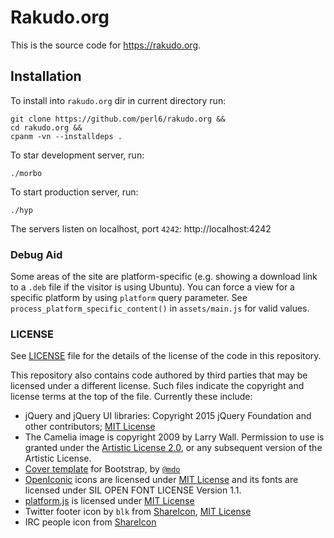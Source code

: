 # Rakudo.org

This is the source code for <https://rakudo.org>.

## Installation

To install into `rakudo.org` dir in current directory run:

    git clone https://github.com/perl6/rakudo.org &&
    cd rakudo.org &&
    cpanm -vn --installdeps .

To star development server, run:

    ./morbo

To start production server, run:

    ./hyp

The servers listen on localhost, port `4242`: http://localhost:4242

### Debug Aid

Some areas of the site are platform-specific (e.g. showing a download
link to a `.deb` file if the visitor is using Ubuntu). You can force a view
for a specific platform by using `platform` query parameter. See
`process_platform_specific_content()` in `assets/main.js` for valid values.

### LICENSE

See [LICENSE](LICENSE) file for the details of the license of the code in this repository.

This repository also contains code authored by third parties that may be licensed under a different license. Such
files indicate the copyright and license terms at the top of the file. Currently these include:

* jQuery and jQuery UI libraries: Copyright 2015 jQuery Foundation and other contributors; [MIT License](http://creativecommons.org/licenses/MIT)
* The Camelia image is copyright 2009 by Larry Wall. Permission to use is granted under the [Artistic License 2.0](License), or any subsequent version
of the Artistic License.
* [Cover template](http://getbootstrap.com/docs/4.0/examples/cover/)
    for Bootstrap, by [`@mdo`](https://twitter.com/mdo)
* [OpenIconic](https://useiconic.com/open/) icons are licensed under
    [MIT License](http://creativecommons.org/licenses/MIT) and its fonts
    are licensed under SIL OPEN FONT LICENSE Version 1.1.
* [platform.js](https://github.com/bestiejs/platform.js) is licensed under
    [MIT License](http://creativecommons.org/licenses/MIT)
* Twitter footer icon by `blk` from
    [ShareIcon](https://www.shareicon.net/twitter-93943),
    [MIT License](http://creativecommons.org/licenses/MIT)
* IRC people icon
    from [ShareIcon](https://www.shareicon.net/people-queue-crowd-line-stick-man-722560)
